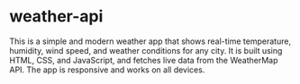 # weather-api
This is a simple and modern weather app that shows real-time temperature, humidity, wind speed, and weather conditions for any city. It is built using HTML, CSS, and JavaScript, and fetches live data from the WeatherMap API. The app is responsive and works on all devices.
